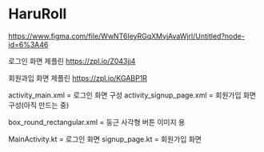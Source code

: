 # HaruRoll

https://www.figma.com/file/WwNT6IeyRGqXMvjAvaWjrl/Untitled?node-id=6%3A46

로그인 화면 제플린
https://zpl.io/Z043jj4

회원과입 화면 제플린
https://zpl.io/KGABP1R

activity_main.xml = 로그인 화면 구성
activity_signup_page.xml = 회원가입 화면 구성(아직 만드는 중)

box_round_rectangular.xml = 둥근 사각형 버튼 이미지 용

MainActivity.kt = 로그인 화면
signup_page.kt = 회원가입 화면

